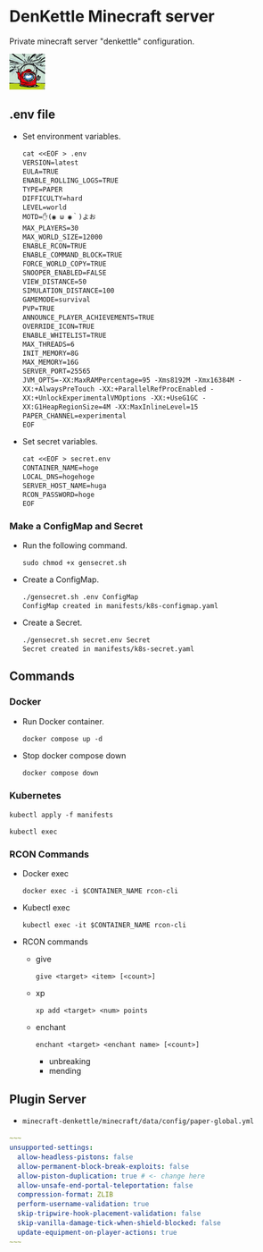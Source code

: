 # DenKettle Minecraft server

Private minecraft server "denkettle" configuration.

![icon](image/server-icon.png)

## .env file

- Set environment variables.

  ```shell
  cat <<EOF > .env
  VERSION=latest
  EULA=TRUE
  ENABLE_ROLLING_LOGS=TRUE
  TYPE=PAPER
  DIFFICULTY=hard
  LEVEL=world
  MOTD=✋(◉ ω ◉｀)よお
  MAX_PLAYERS=30
  MAX_WORLD_SIZE=12000
  ENABLE_RCON=TRUE
  ENABLE_COMMAND_BLOCK=TRUE
  FORCE_WORLD_COPY=TRUE
  SNOOPER_ENABLED=FALSE
  VIEW_DISTANCE=50
  SIMULATION_DISTANCE=100
  GAMEMODE=survival
  PVP=TRUE
  ANNOUNCE_PLAYER_ACHIEVEMENTS=TRUE
  OVERRIDE_ICON=TRUE
  ENABLE_WHITELIST=TRUE
  MAX_THREADS=6
  INIT_MEMORY=8G
  MAX_MEMORY=16G
  SERVER_PORT=25565
  JVM_OPTS=-XX:MaxRAMPercentage=95 -Xms8192M -Xmx16384M -XX:+AlwaysPreTouch -XX:+ParallelRefProcEnabled -XX:+UnlockExperimentalVMOptions -XX:+UseG1GC -XX:G1HeapRegionSize=4M -XX:MaxInlineLevel=15
  PAPER_CHANNEL=experimental
  EOF
  ```

- Set secret variables.

  ```shell
  cat <<EOF > secret.env
  CONTAINER_NAME=hoge
  LOCAL_DNS=hogehoge
  SERVER_HOST_NAME=huga
  RCON_PASSWORD=hoge
  EOF
  ```

### Make a ConfigMap and Secret

- Run the following command.

  ```shell
  sudo chmod +x gensecret.sh
  ```

- Create a ConfigMap.

  ```shell
  ./gensecret.sh .env ConfigMap
  ConfigMap created in manifests/k8s-configmap.yaml
  ```

- Create a Secret.

  ```shell
  ./gensecret.sh secret.env Secret
  Secret created in manifests/k8s-secret.yaml
  ```

## Commands

### Docker

- Run Docker container.

  ```shell
  docker compose up -d
  ```

- Stop  docker compose down

  ```shell
  docker compose down
  ```

### Kubernetes 

  ```shell
  kubectl apply -f manifests
  ```

  ```shell
  kubectl exec 
  ```

### RCON Commands

- Docker exec

  ```shell
  docker exec -i $CONTAINER_NAME rcon-cli
  ```

- Kubectl exec

  ```shell
  kubectl exec -it $CONTAINER_NAME rcon-cli
  ```

- RCON commands
  - give

    ```shell
    give <target> <item> [<count>]
    ```
  
  - xp

    ```shell
    xp add <target> <num> points
    ```
  
  - enchant

    ```shell
    enchant <target> <enchant name> [<count>]
    ```

    - unbreaking
    - mending

## Plugin Server

- `minecraft-denkettle/minecraft/data/config/paper-global.yml`

```yaml
~~~
unsupported-settings:
  allow-headless-pistons: false
  allow-permanent-block-break-exploits: false
  allow-piston-duplication: true # <- change here
  allow-unsafe-end-portal-teleportation: false
  compression-format: ZLIB
  perform-username-validation: true
  skip-tripwire-hook-placement-validation: false
  skip-vanilla-damage-tick-when-shield-blocked: false
  update-equipment-on-player-actions: true
~~~
```
